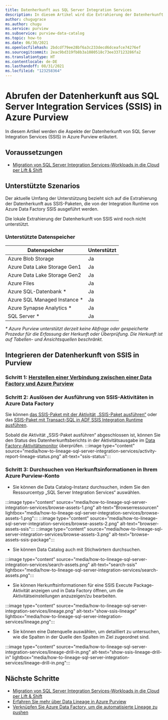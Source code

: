 ```yaml
---
title: Datenherkunft aus SQL Server Integration Services
description: In diesem Artikel wird die Extrahierung der Datenherkunft aus SQL Server Integration Services beschrieben.
author: chugugrace
ms.author: chugu
ms.service: purview
ms.subservice: purview-data-catalog
ms.topic: how-to
ms.date: 06/30/2021
ms.openlocfilehash: 2bdcdf79ee28bf6a3c233decd6dceafce74276ef
ms.sourcegitcommit: 2eac9bd319fb8b3a1080518c73ee337123286fa2
ms.translationtype: HT
ms.contentlocale: de-DE
ms.lasthandoff: 08/31/2021
ms.locfileid: "123258364"
---
```

# <a name="how-to-get-lineage-from-sql-server-integration-services-ssis-into-azure-purview"></a>Abrufen der Datenherkunft aus SQL Server Integration Services (SSIS) in Azure Purview

In diesem Artikel werden die Aspekte der Datenherkunft von SQL Server Integration Services (SSIS) in Azure Purview erläutert.

## <a name="prerequisites"></a>Voraussetzungen

- [Migration von SQL Server Integration Services-Workloads in die Cloud per Lift &amp; Shift](/sql/integration-services/lift-shift/ssis-azure-lift-shift-ssis-packages-overview)

## <a name="supported-scenarios"></a>Unterstützte Szenarios

Der aktuelle Umfang der Unterstützung bezieht sich auf die Extrahierung der Datenherkunft aus SSIS-Paketen, die von der Integration Runtime von Azure Data Factory SSIS ausgeführt werden.

Die lokale Extrahierung der Datenherkunft von SSIS wird noch nicht unterstützt.

### <a name="supported-data-stores"></a>Unterstützte Datenspeicher

| Datenspeicher | Unterstützt |
| ------------------- | ------------------- |
| Azure Blob Storage | Ja |
| Azure Data Lake Storage Gen1 | Ja |
| Azure Data Lake Storage Gen2 | Ja |
| Azure Files | Ja |
| Azure SQL-Datenbank \* | Ja |
| Azure SQL Managed Instance \*| Ja |
| Azure Synapse Analytics \* | Ja |
| SQL Server \* | Ja |

*\* Azure Purview unterstützt derzeit keine Abfrage oder gespeicherte Prozedur für die Erfassung der Herkunft oder Überprüfung. Die Herkunft ist auf Tabellen- und Ansichtsquellen beschränkt.*


## <a name="how-to-bring-ssis-lineage-into-purview"></a>Integrieren der Datenherkunft von SSIS in Purview

### <a name="step-1-connect-a-data-factory-to-azure-purview"></a>Schritt 1: [Herstellen einer Verbindung zwischen einer Data Factory und Azure Purview](how-to-link-azure-data-factory.md)

### <a name="step-2-trigger-ssis-activity-execution-in-azure-data-factory"></a>Schritt 2: Auslösen der Ausführung von SSIS-Aktivitäten in Azure Data Factory

Sie können [das SSIS-Paket mit der Aktivität „SSIS-Paket ausführen“](../data-factory/how-to-invoke-ssis-package-ssis-activity.md) oder das [SSIS-Paket mit Transact-SQL in ADF SSIS Integration Runtime ausführen](../data-factory/how-to-invoke-ssis-package-stored-procedure-activity.md).  

Sobald die Aktivität „SSIS-Paket ausführen“ abgeschlossen ist, können Sie den Status des Datenherkunftsberichts in der Aktivitätsausgabe im [Data Factory-Aktivitätsmonitor](../data-factory/monitor-visually.md#monitor-activity-runs) überprüfen.
:::image type="content" source="media/how-to-lineage-sql-server-integration-services/activity-report-lineage-status.png" alt-text="ssis-status":::

### <a name="step-3-browse-lineage-information-in-your-azure-purview-account"></a>Schritt 3: Durchsuchen von Herkunftsinformationen in Ihrem Azure Purview-Konto

- Sie können die Data Catalog-Instanz durchsuchen, indem Sie den Ressourcentyp „SQL Server Integration Services“ auswählen.

:::image type="content" source="media/how-to-lineage-sql-server-integration-services/browse-assets-1.png" alt-text="Browserressourcen" lightbox="media/how-to-lineage-sql-server-integration-services/browse-assets-1.png":::
:::image type="content" source="media/how-to-lineage-sql-server-integration-services/browse-assets-2.png" alt-text="browser-assets-ssis":::
:::image type="content" source="media/how-to-lineage-sql-server-integration-services/browse-assets-3.png" alt-text="browse-assets-ssis-package":::

- Sie können Data Catalog auch mit Stichwörtern durchsuchen.

:::image type="content" source="media/how-to-lineage-sql-server-integration-services/search-assets.png" alt-text="search-ssis" lightbox="media/how-to-lineage-sql-server-integration-services/search-assets.png":::

- Sie können Herkunftsinformationen für eine SSIS Execute Package-Aktivität anzeigen und in Data Factory öffnen, um die Aktivitätseinstellungen anzuzeigen/zu bearbeiten.

:::image type="content" source="media/how-to-lineage-sql-server-integration-services/lineage.png" alt-text="show-ssis-lineage" lightbox="media/how-to-lineage-sql-server-integration-services/lineage.png":::

- Sie können eine Datenquelle auswählen, um detailliert zu untersuchen, wie die Spalten in der Quelle den Spalten im Ziel zugeordnet sind.

:::image type="content" source="media/how-to-lineage-sql-server-integration-services/lineage-drill-in.png" alt-text="show-ssis-lineage-drill-in" lightbox="media/how-to-lineage-sql-server-integration-services/lineage-drill-in.png":::

## <a name="next-steps"></a>Nächste Schritte

- [Migration von SQL Server Integration Services-Workloads in die Cloud per Lift &amp; Shift](/sql/integration-services/lift-shift/ssis-azure-lift-shift-ssis-packages-overview)
- [Erfahren Sie mehr über Data Lineage in Azure Purview](catalog-lineage-user-guide.md)
- [Verknüpfen Sie Azure Data Factory, um die automatisierte Lineage zu pushen](how-to-link-azure-data-factory.md)